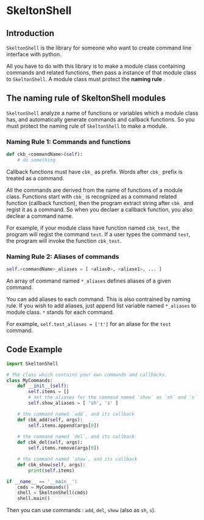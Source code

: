 # SkeltonShell

## Introduction

`SkeltonShell` is the library for someone who want to create command line interface
with python. 

All you have to do with this library is to make a module class containing
commands and related functions, then pass a instance of that module class to `SkeltonShell`.
A module class must protect the **naming rule** .

## The naming rule of SkeltonShell modules

`SkeltonShell` analyze a name of functions or variables which a module class has,
and automatically generate commands and callback functions.
So you must protect the naming rule of `SkeltonShell` to make a module.

### Naming Rule 1: Commands and functions

```python
def ckb_<commandName>(self):
	# do something
```

Callback functions must have `cbk_` as prefix.
Words after `cbk_` prefix is treated as a command.

All the commands are derived from the name of functions of a module class. Functions 
start with `cbk_` is recognized as a command related function (callback function), 
then the program extract string after `cbk_` and regist it as a command.
So when you declaer a callback function, you also declear a command name.

For example, if your module class have function named `cbk_test`, the program will
regist the command `test`. If a user types the command `test`, the program will
invoke the function `cbk_test`.

### Naming Rule 2: Aliases of commands

```python
self.<commandName>_aliases = [ <alias0>, <aliase1>, ... ]
```

An array of command named `*_aliases` defines aliases of a given command.

You can add aliases to each command. This is also contrained by naming rule. If you
wish to add aliases, just append list variable named `*_aliases` to module class. `*` 
stands for each command.

For example, `self.test_aliases = ['t']` for an aliase for the `test` command.

## Code Example
	
```python
import SkeltonShell

# The class which contains your own commands amd callbacks.
class MyCommands:
	def __init__(self):
		self.items = []
		# set the aliases for the command named `show` as `sh` and `s`
		self.show_aliases = [ 'sh', 's' ]

	# the command named `add`, and its callback
	def cbk_add(self, args):
		self.items.append(args[0])
			
	# the command named `del`, and its callback
	def cbk_del(self, args):
		self.items.remove(args[0])

	# the command named `show`, and its callback
	def cbk_show(self, args):
		print(self.items)

if __name__ == '__main__':
	cmds = MyCommands()
	shell = SkeltonShell(cmds)
	shell.main()
```

Then you can use commands : `add`, `del`, `show` (also as `sh`, `s`).
